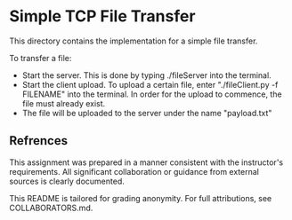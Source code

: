 # Simple TCP File Transfer

This directory contains the implementation for a simple file transfer.

To transfer a file:
* Start the server. This is done by typing ./fileServer into the terminal.
* Start the client upload. To upload a certain file, enter "./fileClient.py -f
FILENAME" into the terminal. In order for the upload to commence, the file
must already exist.
* The file will be uploaded to the server under the name "payload.txt"

## Refrences

This assignment was prepared in a manner consistent with the instructor's
requirements. All significant collaboration or guidance from external sources
is clearly documented.

This README is tailored for grading anonymity. For full attributions, see
COLLABORATORS.md.

